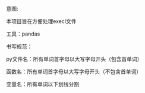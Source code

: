 意图:

本项目旨在方便处理execl文件 

工具：pandas



书写规范：

py文件名：所有单词首字母以大写字母开头（包含首单词）

函数名：所有单词首字母以大写字母开头（不包含首单词）

变量名：所有单词以下划线分割